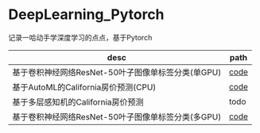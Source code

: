 # DeepLearning_Pytorch
记录一哈动手学深度学习的点点，基于Pytorch

| desc           | path                                                         |
| -------------- | ------------------------------------------------------------ |
| 基于卷积神经网络ResNet-50叶子图像单标签分类(单GPU) | [code](https://github.com/WeiZhenOoooo/DeepLearning_Pytorch/blob/main/notebooks/classify_leaves/classify-leaves-resnet.ipynb) |
| 基于AutoML的California房价预测(CPU) | [code](https://github.com/WeiZhenOoooo/DeepLearning_Pytorch/blob/main/notebooks/california_houseprices/automl_houseprices.ipynb) |
| 基于多层感知机的California房价预测 | todo |
| 基于卷积神经网络ResNet-50叶子图像单标签分类(多GPU) | [code](https://github.com/WeiZhenOoooo/DeepLearning_Pytorch/blob/main/notebooks/classify_leaves/kaggle-leaves-resnet-gpus.ipynb) |
